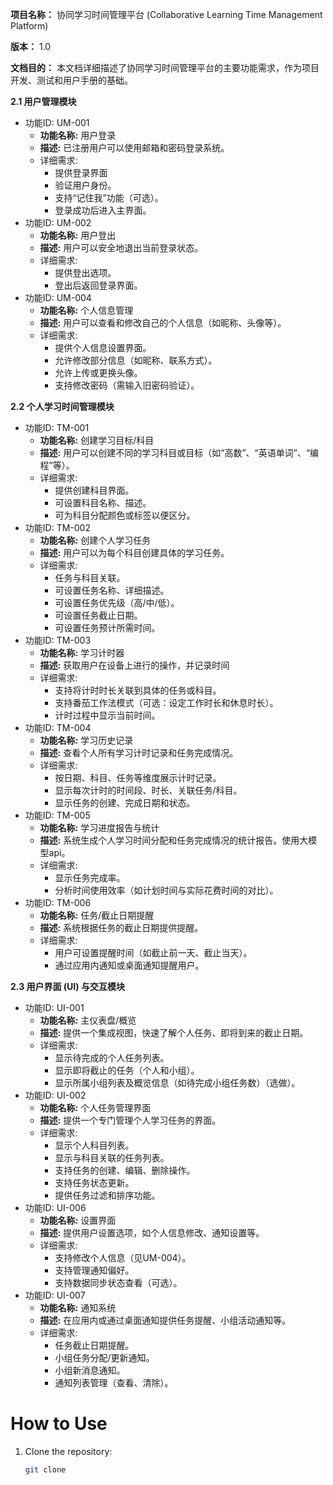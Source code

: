 **项目名称：** 协同学习时间管理平台 (Collaborative Learning Time Management Platform)

**版本：** 1.0

**文档目的：** 本文档详细描述了协同学习时间管理平台的主要功能需求，作为项目开发、测试和用户手册的基础。


**2.1 用户管理模块**

- 功能ID: UM-001
  - **功能名称:** 用户登录
  - **描述:** 已注册用户可以使用邮箱和密码登录系统。
  - 详细需求:
    - 提供登录界面
    - 验证用户身份。
    - 支持“记住我”功能（可选）。
    - 登录成功后进入主界面。
- 功能ID: UM-002
  - **功能名称:** 用户登出
  - **描述:** 用户可以安全地退出当前登录状态。
  - 详细需求:
    - 提供登出选项。
    - 登出后返回登录界面。
- 功能ID: UM-004
  - **功能名称:** 个人信息管理
  - **描述:** 用户可以查看和修改自己的个人信息（如昵称、头像等）。
  - 详细需求:
    - 提供个人信息设置界面。
    - 允许修改部分信息（如昵称、联系方式）。
    - 允许上传或更换头像。
    - 支持修改密码（需输入旧密码验证）。

**2.2 个人学习时间管理模块**

- 功能ID: TM-001
  - **功能名称:** 创建学习目标/科目
  - **描述:** 用户可以创建不同的学习科目或目标（如“高数”、“英语单词”、“编程”等）。
  - 详细需求:
    - 提供创建科目界面。
    - 可设置科目名称、描述。
    - 可为科目分配颜色或标签以便区分。
- 功能ID: TM-002
  - **功能名称:** 创建个人学习任务
  - **描述:** 用户可以为每个科目创建具体的学习任务。
  - 详细需求:
    - 任务与科目关联。
    - 可设置任务名称、详细描述。
    - 可设置任务优先级（高/中/低）。
    - 可设置任务截止日期。
    - 可设置任务预计所需时间。
- 功能ID: TM-003
  - **功能名称:** 学习计时器
  - **描述:** 获取用户在设备上进行的操作，并记录时间
  - 详细需求:
    - 支持将计时时长关联到具体的任务或科目。
    - 支持番茄工作法模式（可选：设定工作时长和休息时长）。
    - 计时过程中显示当前时间。
- 功能ID: TM-004
  - **功能名称:** 学习历史记录
  - **描述:** 查看个人所有学习计时记录和任务完成情况。
  - 详细需求:
    - 按日期、科目、任务等维度展示计时记录。
    - 显示每次计时的时间段、时长、关联任务/科目。
    - 显示任务的创建、完成日期和状态。
- 功能ID: TM-005
  - **功能名称:** 学习进度报告与统计
  - **描述:** 系统生成个人学习时间分配和任务完成情况的统计报告。使用大模型api。
  - 详细需求:
    - 显示任务完成率。
    - 分析时间使用效率（如计划时间与实际花费时间的对比）。
- 功能ID: TM-006
  - **功能名称:** 任务/截止日期提醒
  - **描述:** 系统根据任务的截止日期提供提醒。
  - 详细需求:
    - 用户可设置提醒时间（如截止前一天、截止当天）。
    - 通过应用内通知或桌面通知提醒用户。

**2.3 用户界面 (UI) 与交互模块**

- 功能ID: UI-001
  - **功能名称:** 主仪表盘/概览
  - **描述:** 提供一个集成视图，快速了解个人任务、即将到来的截止日期。
  - 详细需求:
    - 显示待完成的个人任务列表。
    - 显示即将截止的任务（个人和小组）。
    - 显示所属小组列表及概览信息（如待完成小组任务数）（选做）。
- 功能ID: UI-002
  - **功能名称:** 个人任务管理界面
  - **描述:** 提供一个专门管理个人学习任务的界面。
  - 详细需求:
    - 显示个人科目列表。
    - 显示与科目关联的任务列表。
    - 支持任务的创建、编辑、删除操作。
    - 支持任务状态更新。
    - 提供任务过滤和排序功能。
- 功能ID: UI-006
  - **功能名称:** 设置界面
  - **描述:** 提供用户设置选项，如个人信息修改、通知设置等。
  - 详细需求:
    - 支持修改个人信息（见UM-004）。
    - 支持管理通知偏好。
    - 支持数据同步状态查看（可选）。
- 功能ID: UI-007
  - **功能名称:** 通知系统
  - **描述:** 在应用内或通过桌面通知提供任务提醒、小组活动通知等。
  - 详细需求:
    - 任务截止日期提醒。
    - 小组任务分配/更新通知。
    - 小组新消息通知。
    - 通知列表管理（查看、清除）。


# How to Use

1. Clone the repository:
   ```bash
   git clone
    ```